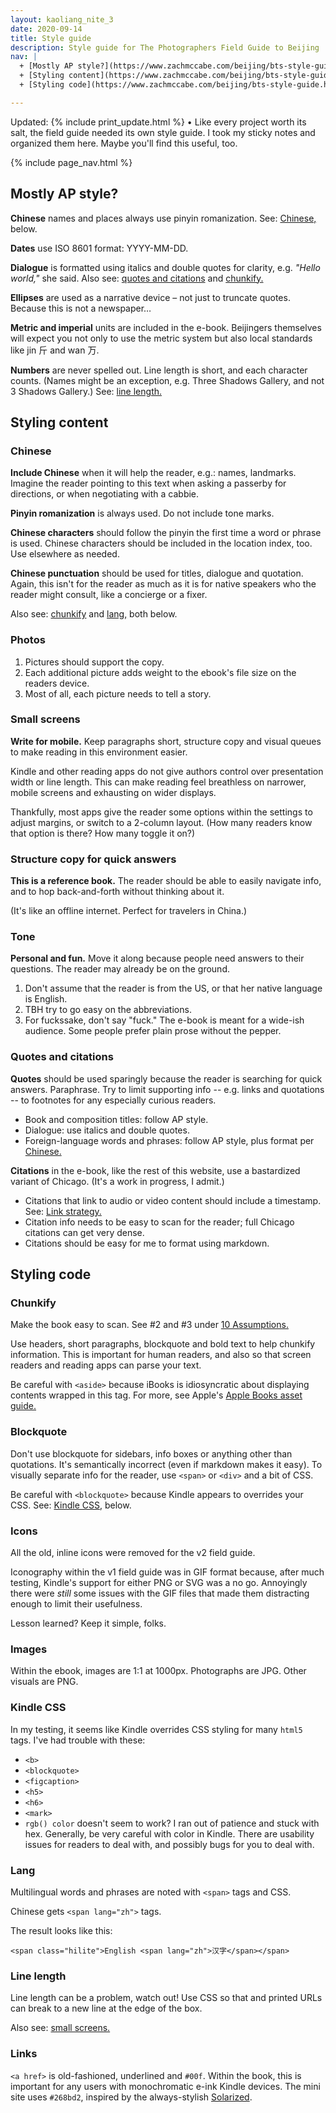 ```yaml
---
layout: kaoliang_nite_3
date: 2020-09-14
title: Style guide
description: Style guide for The Photographers Field Guide to Beijing
nav: |
  + [Mostly AP style?](https://www.zachmccabe.com/beijing/bts-style-guide.html#mostly-ap-style)
  + [Styling content](https://www.zachmccabe.com/beijing/bts-style-guide.html#styling-content)
  + [Styling code](https://www.zachmccabe.com/beijing/bts-style-guide.html#styling-code)

---
```



Updated: {% include print_update.html %} • Like every project worth its salt, the field guide needed its own style guide. I took my sticky notes and organized them here. Maybe you'll find this useful, too.



{% include page_nav.html %}



## Mostly AP style?

**Chinese** names and places always use pinyin romanization. See: [Chinese,](https://www.zachmccabe.com/beijing/bts_style_guide.html#chinese) below.

**Dates** use ISO 8601 format: YYYY-MM-DD.

**Dialogue** is formatted using italics and double quotes for clarity, e.g. _"Hello world,"_ she said. Also see: [quotes and citations] and [chunkify.](https://www.zachmccabe.com/beijing/bts_style_guide.html#chunkify)

**Ellipses** are used as a narrative device – not just to truncate quotes. Because this is not a newspaper…

**Metric and imperial** units are included in the e-book. Beijingers themselves will expect you not only to use the metric system but also local standards like <span class="hilite">jin <span lang="zh">斤</span></span> and <span class="hilite">wan <span lang="zh">万</span></span>.

**Numbers** are never spelled out. Line length is short, and each character counts. (Names might be an exception, e.g. Three Shadows Gallery, and not 3 Shadows Gallery.) See: [line length.]

[quotes and citations]: https://www.zachmccabe.com/beijing/bts_style_guide.html#quotes-and-citations

[chunkify.]: https://www.zachmccabe.com/beijing/bts_style_guide.html#chunkify

[line length.]: https://www.zachmccabe.com/beijing/bts_style_guide.html#line-length



## Styling content

### Chinese

**Include Chinese** when it will help the reader, e.g.: names, landmarks. Imagine the reader pointing to this text when asking a passerby for directions, or when negotiating with a cabbie.

**Pinyin romanization** is always used. Do not include tone marks.

**Chinese characters** should follow the pinyin the first time a word or phrase is used. Chinese characters should be included in the location index, too. Use elsewhere as needed.

**Chinese punctuation** should be used for titles, dialogue and quotation. Again, this isn't for the reader as much as it is for native speakers who the reader might consult, like a concierge or a fixer.

Also see: [chunkify](https://www.zachmccabe.com/beijing/bts_style_guide.html#chunkify) and [lang,](https://www.zachmccabe.com/beijing/bts_style_guide.html#lang) both below.   



### Photos

1. Pictures should support the copy.
2. Each additional picture adds weight to the ebook's file size on the readers device.
3. Most of all, each picture needs to tell a story.



### Small screens

**Write for mobile.** Keep paragraphs short, structure copy and visual queues to make reading in this environment easier.

Kindle and other reading apps do not give authors control over presentation width or line length. This can make reading feel breathless on narrower, mobile screens and exhausting on wider displays. 

Thankfully, most apps give the reader some options within the settings to adjust margins, or switch to a 2-column layout. (How many readers know that option is there? How many toggle it on?)



### Structure copy for quick answers

**This is a reference book.** The reader should be able to easily navigate info, and to hop back-and-forth without thinking about it.

(It's like an offline internet. Perfect for travelers in China.)



### Tone

**Personal and fun.** Move it along because people need answers to their questions. The reader may already be on the ground.

1. Don't assume that the reader is from the US, or that her native language is English.
2. TBH try to go easy on the abbreviations.
3. For fuckssake, don't say "fuck." The e-book is meant for a wide-ish audience. Some people prefer plain prose without the pepper.



### Quotes and citations

**Quotes** should be used sparingly because the reader is searching for quick answers. Paraphrase. Try to limit supporting info -- e.g. links and quotations -- to footnotes for any especially curious readers.

+ Book and composition titles: follow AP style.
+ Dialogue: use italics and double quotes.
+ Foreign-language words and phrases: follow AP style, plus format per [Chinese.]

[Chinese.]: https://www.zachmccabe.com/beijing/bts_style_guide.html#chinese

**Citations** in the e-book, like the rest of this website, use a bastardized variant of Chicago. (It's a work in progress, I admit.)

+ Citations that link to audio or video content should include a timestamp. See: [Link strategy.](https://www.zachmccabe.com/beijing/bts_style_guide.html#link-strategy)
+ Citation info needs to be easy to scan for the reader; full Chicago citations can get very dense.
+ Citations should be easy for me to format using markdown.



## Styling code

### Chunkify

Make the book easy to scan. See #2 and #3 under [10 Assumptions.](https://www.zachmccabe.com/beijing/bts_10_assumptions.html)

Use headers, short paragraphs, blockquote and bold text to help chunkify information. This is important for human readers, and also so that screen readers and reading apps can parse your text.

Be careful with `<aside>` because iBooks is idiosyncratic about displaying contents wrapped in this tag. For more, see Apple's [Apple Books asset guide.](https://help.apple.com/itc/booksassetguide/)



### Blockquote

Don't use blockquote for sidebars, info boxes or anything other than quotations. It's semantically incorrect (even if markdown makes it easy). To visually separate info for the reader, use `<span>` or `<div>` and a bit of CSS.

Be careful with `<blockquote>` because Kindle appears to overrides your CSS. See: [Kindle CSS,] below.

[Kindle CSS,]: https://www.zachmccabe.com/beijing/bts_style_guide.html#kindle-css



### Icons

All the old, inline icons were removed for the v2 field guide.

Iconography within the v1 field guide was in GIF format because, after much testing, Kindle's support for either PNG or SVG was a no go. Annoyingly there were _still_ some issues with the GIF files that made them distracting enough to limit their usefulness.

Lesson learned? Keep it simple, folks.



### Images

Within the ebook, images are 1:1 at 1000px. Photographs are JPG. Other visuals are PNG.



### Kindle CSS

In my testing, it seems like Kindle overrides CSS styling for many `html5` tags. I've had trouble with these:

* `<b>`
* `<blockquote>`
* `<figcaption>`
* `<h5>`
* `<h6>`
* `<mark>`
* `rgb() color` doesn't seem to work? I ran out of patience and stuck with hex. Generally, be very careful with color in Kindle. There are usability issues for readers to deal with, and possibly bugs for you to deal with.



### Lang

Multilingual words and phrases are noted with `<span>` tags and CSS.

Chinese gets `<span lang="zh">` tags.

The result looks like this:

`<span class="hilite">English <span lang="zh">汉字</span></span>`



### Line length

Line length can be a problem, watch out! Use CSS so that and printed URLs can break to a new line at the edge of the box.

Also see: [small screens.](https://https://www.zachmccabe.com/beijing/bts_style_guide.html#small-screens)



### Links

`<a href>` is old-fashioned, underlined and `#00f`. Within the book, this is important for any users with monochromatic e-ink Kindle devices. The mini site uses `#268bd2`, inspired by the always-stylish [Solarized](http://ethanschoonover.com/solarized).
